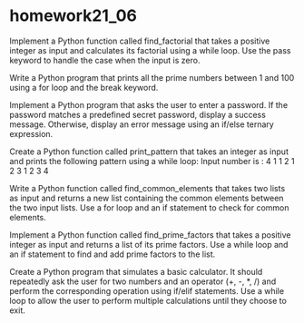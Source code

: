 # homework21_06
Implement a Python function called find_factorial that takes a positive integer as input and calculates its factorial using a while loop. Use the pass keyword to handle the case when the input is zero.

Write a Python program that prints all the prime numbers between 1 and 100 using a for loop and the break keyword.

Implement a Python program that asks the user to enter a password. If the password matches a predefined secret password, display a success message. Otherwise, display an error message using an if/else ternary expression.

Create a Python function called print_pattern that takes an integer as input and prints the following pattern using a while loop:
Input number is : 4
1
1 2
1 2 3
1 2 3 4

Write a Python function called find_common_elements that takes two lists as input and returns a new list containing the common elements between the two input lists. Use a for loop and an if statement to check for common elements.

Implement a Python function called find_prime_factors that takes a positive integer as input and returns a list of its prime factors. Use a while loop and an if statement to find and add prime factors to the list.

Create a Python program that simulates a basic calculator. It should repeatedly ask the user for two numbers and an operator (+, -, *, /) and perform the corresponding operation using if/elif statements. Use a while loop to allow the user to perform multiple calculations until they choose to exit.
